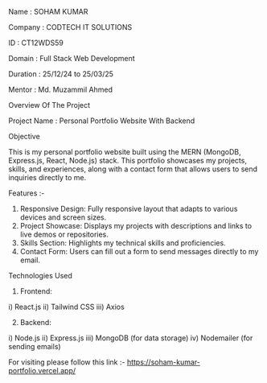 Name : SOHAM KUMAR

Company : CODTECH IT SOLUTIONS

ID : CT12WDS59

Domain : Full Stack Web Development

Duration : 25/12/24 to 25/03/25

Mentor : Md. Muzammil Ahmed

Overview Of The Project 

Project Name : Personal Portfolio Website With Backend

Objective 

This is my personal portfolio website built using the MERN (MongoDB, Express.js, React, Node.js) stack. This portfolio showcases my projects, skills, and experiences, along with a contact form that allows users to send inquiries directly to me.

Features :-
1. Responsive Design: Fully responsive layout that adapts to various devices and screen sizes.
2. Project Showcase: Displays my projects with descriptions and links to live demos or repositories.
3. Skills Section: Highlights my technical skills and proficiencies.
4. Contact Form: Users can fill out a form to send messages directly to my email.

Technologies Used
1) Frontend:

i) React.js
ii) Tailwind CSS
iii) Axios

2) Backend:

i) Node.js
ii) Express.js
iii) MongoDB (for data storage)
iv) Nodemailer (for sending emails)

For visiting please follow this link :- 
https://soham-kumar-portfolio.vercel.app/
